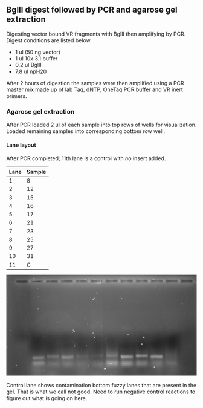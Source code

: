 ## BglII digest followed by PCR and agarose gel extraction

Digesting vector bound VR fragments with BglII then amplifying
by PCR. Digest conditions are listed below.

- 1 ul (50 ng vector)
- 1 ul 10x 3.1 buffer
- 0.2 ul BglII
- 7.8 ul npH20

After 2 hours of digestion the samples were then amplified using
a PCR master mix made up of lab Taq, dNTP, OneTaq PCR buffer and VR
inert primers. 

### Agarose gel extraction

After PCR loaded 2 ul of each sample into top rows of wells for
visualization. Loaded remaining samples into corresponding bottom
row well.

#### Lane layout

After PCR completed; 11th lane is a control with *no* insert added.

| Lane | Sample |
| ---- | ------ |
| 1    | 8      |
| 2    | 12     |
| 3    | 15     |
| 4    | 16     |
| 5    | 17     |
| 6    | 21     |
| 7    | 23     |
| 8    | 25     |
| 9    | 27     |
| 10   | 31     |
| 11   | C      |

![](images/2021-09-19_10h43m39s-BglII-digest-PCR-diagnostic-samples.jpg)

Control lane shows contamination bottom fuzzy lanes that are present
in the gel. That is what we call not good. Need to run negative control
reactions to figure out what is going on here.